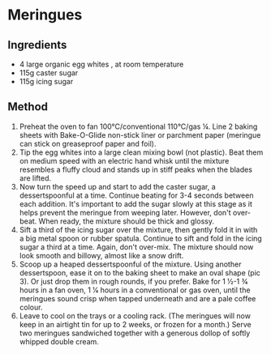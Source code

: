 
# Meringues #

## Ingredients ## 

- 4 large organic egg whites , at room temperature
- 115g caster sugar
- 115g icing sugar

## Method ##

1. Preheat the oven to fan 100°C/conventional 110°C/gas ¼. Line 2 baking sheets with Bake-O-Glide non-stick liner or parchment paper (meringue can stick on greaseproof paper and foil).
2. Tip the egg whites into a large clean mixing bowl (not plastic). Beat them on medium speed with an electric hand whisk until the mixture resembles a fluffy cloud and stands up in stiff peaks when the blades are lifted.
3. Now turn the speed up and start to add the caster sugar, a dessertspoonful at a time. Continue beating for 3-4 seconds between each addition. It's important to add the sugar slowly at this stage as it helps prevent the meringue from weeping later. However, don't over-beat. When ready, the mixture should be thick and glossy.
4. Sift a third of the icing sugar over the mixture, then gently fold it in with a big metal spoon or rubber spatula. Continue to sift and fold in the icing sugar a third at a time. Again, don't over-mix. The mixture should now look smooth and billowy, almost like a snow drift.
5. Scoop up a heaped dessertspoonful of the mixture. Using another dessertspoon, ease it on to the baking sheet to make an oval shape (pic 3). Or just drop them in rough rounds, if you prefer. Bake for 1 1⁄2-1 3⁄4 hours in a fan oven, 1 1⁄4 hours in a conventional or gas oven, until the meringues sound crisp when tapped underneath and are a pale coffee colour.
6. Leave to cool on the trays or a cooling rack. (The meringues will now keep in an airtight tin for up to 2 weeks, or frozen for a month.) Serve two meringues sandwiched together with a generous dollop of softly whipped double cream.
